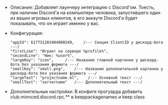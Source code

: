 + Описание: Добавляет лаунчеру интеграцию с Discord'ом. Тоесть, при наличии Discord'а на компьютере человека, запустившего один из ваших игровых клиентов, в его аккауте Discord'а будет показывать, что он играет именно у вас.
+ Конфигурация:

      "appId": 617731283404980249,    /--- Секция ClientID у дискорд-бота ---/
      "firstLine": "Играет на сервере %profile%",
      "secondLine": "Ник: %user%",
      "largeKey": "icon",     /--- Название главной картинки у дискорд-бота без указания формата ---/
      "smallKey": "small.png",    /--- Название дополнительной картинки у дискорд-бота без указания формата ---/
      "largeText": "projectname.ml",    /--- Основной текст ---/
      "smallText": "servername"   /--- Дополнительный текст ---/
      

+ Дополнительные настройки: В конфиге прогуарда добавить club.minnced.discord.rpc.** в keeppackagenames и keep class
